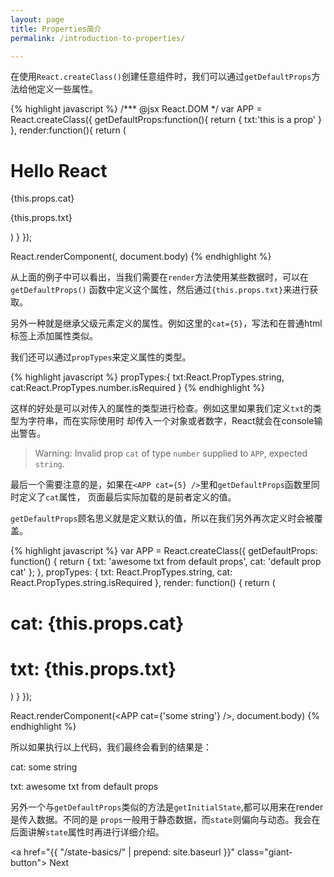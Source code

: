 ```yaml
---
layout: page
title: Properties简介
permalink: /introduction-to-properties/

---
```


在使用`React.createClass()`创建任意组件时，我们可以通过`getDefaultProps`方法给他定义一些属性。

<div class="example-row-1">
  <div class="example">
  {% highlight javascript %}
/*** @jsx React.DOM */
var APP = React.createClass({
    getDefaultProps:function(){
        return {
            txt:'this is a prop'
        }
    },
    render:function(){
        return (
            <div>
              <h1>Hello React</h1>
              <p>{this.props.cat}</p>
              <p>{this.props.txt}</p>
            </div>
        )
    }
});

React.renderComponent(<APP cat={5} />, document.body)
  {% endhighlight %}
  </div>
</div>

从上面的例子中可以看出，当我们需要在`render`方法使用某些数据时，可以在`getDefaultProps()`
函数中定义这个属性，然后通过`{this.props.txt}`来进行获取。

另外一种就是继承父级元素定义的属性。例如这里的`cat={5}`，写法和在普通html标签上添加属性类似。


我们还可以通过`propTypes`来定义属性的类型。

<div class="example-row-1">
  <div class="example">
  {% highlight javascript %}
propTypes:{
    txt:React.PropTypes.string,
    cat:React.PropTypes.number.isRequired
}
  {% endhighlight %}
  </div>
</div>

这样的好处是可以对传入的属性的类型进行检查。例如这里如果我们定义`txt`的类型为字符串，而在实际使用时
却传入一个对象或者数字，React就会在console输出警告。

> Warning: Invalid prop `cat` of type `number` supplied to `APP`, expected `string`.

最后一个需要注意的是，如果在`<APP cat={5} />`里和`getDefaultProps`函数里同时定义了`cat`属性，
页面最后实际加载的是前者定义的值。

`getDefaultProps`顾名思义就是定义默认的值，所以在我们另外再次定义时会被覆盖。

<div class="example-row-1">
  <div class="example">
  {% highlight javascript %}
var APP = React.createClass({
  getDefaultProps: function() {
    return {
      txt: 'awesome txt from default props',
      cat: 'default prop cat'
    };
  },
  propTypes: {
    txt: React.PropTypes.string,
    cat: React.PropTypes.string.isRequired
  },
  render: function() {
    return (
      <div>
        <h1>cat: {this.props.cat}</h1>
        <h1>txt: {this.props.txt}</h1>
      </div>
    )
  }
});

React.renderComponent(<APP cat={'some string'} />, document.body)
  {% endhighlight %}
  </div>
</div>

所以如果执行以上代码，我们最终会看到的结果是：

  cat: some string

  txt: awesome txt from default props

另外一个与`getDefaultProps`类似的方法是`getInitialState`,都可以用来在render是传入数据。不同的是
`props`一般用于静态数据，而`state`则偏向与动态。我会在后面讲解`state`属性时再进行详细介绍。

<a href="{{ "/state-basics/" | prepend: site.baseurl }}" class="giant-button">
  Next
</a>



